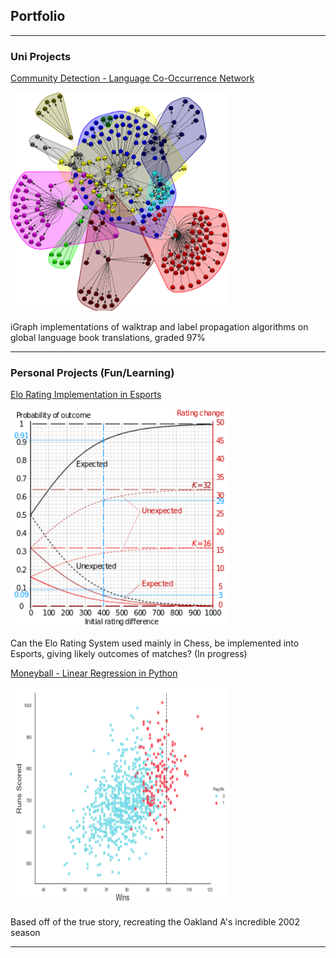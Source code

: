 ## Portfolio

---

### Uni Projects

[Community Detection - Language Co-Occurrence Network](/pdfs/LanguagesPaper.pdf)

<img src="images/Walktrap_Py.png?raw=true" width="350" height="350"/>

iGraph implementations of walktrap and label propagation algorithms on global language book translations, graded 97%

---

### Personal Projects (Fun/Learning)

[Elo Rating Implementation in Esports](harrybitten.github.io)

<img src="images/Elo.png?raw=true" width="350" height="350"/>

Can the Elo Rating System used mainly in Chess, be implemented into Esports, giving likely outcomes of matches? (In progress)


[Moneyball - Linear Regression in Python](https://medium.com/@harry.bitten/moneyball-linear-regression-76034259af5e)

<img src="images/Wins.png?raw=true" width="350" height="350"/>

Based off of the true story, recreating the Oakland A's incredible 2002 season

---
